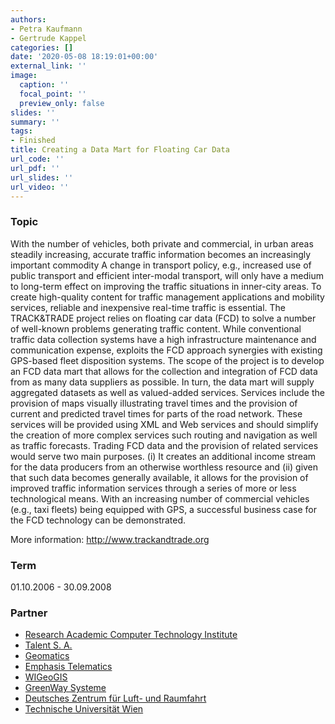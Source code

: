```yaml
---
authors:
- Petra Kaufmann
- Gertrude Kappel
categories: []
date: '2020-05-08 18:19:01+00:00'
external_link: ''
image:
  caption: ''
  focal_point: ''
  preview_only: false
slides: ''
summary: ''
tags:
- Finished
title: Creating a Data Mart for Floating Car Data
url_code: ''
url_pdf: ''
url_slides: ''
url_video: ''
---
```


### Topic

With the number of vehicles, both private and commercial, in urban areas steadily increasing, accurate traffic information becomes an increasingly important commodity A change in transport policy, e.g., increased use of public transport and efficient inter-modal transport, will only have a medium to long-term effect on improving the traffic situations in inner-city areas. To create high-quality content for traffic management applications and mobility services, reliable and inexpensive real-time traffic is essential. The TRACK&amp;TRADE project relies on floating car data (FCD) to solve a number of well-known problems generating traffic content. While conventional traffic data collection systems have a high infrastructure maintenance and communication expense, exploits the FCD approach synergies with existing GPS-based fleet disposition systems. The scope of the project is to develop an FCD data mart that allows for the collection and integration of FCD data from as many data suppliers as possible. In turn, the data mart will supply aggregated datasets as well as valued-added services. Services include the provision of maps visually illustrating travel times and the provision of current and predicted travel times for parts of the road network. These services will be provided using XML and Web services and should simplify the creation of more complex services such routing and navigation as well as traffic forecasts. Trading FCD data and the provision of related services would serve two main purposes. (i) It creates an additional income stream for the data producers from an otherwise worthless resource and (ii) given that such data becomes generally available, it allows for the provision of improved traffic information services through a series of more or less technological means. With an increasing number of commercial vehicles (e.g., taxi fleets) being equipped with GPS, a successful business case for the FCD technology can be demonstrated.

More information: <http://www.trackandtrade.org>

### Term

01.10.2006 - 30.09.2008

### Partner

<ul class="partnerList"><li><a href="http://www.cti.gr/">Research Academic Computer Technology Institute</a></li><li><a href="http://www.talent.gr/">Talent S. A.</a></li><li><a href="http://www.geomatics.gr/">Geomatics</a></li><li><a href="http://emphasisnet.gr/">Emphasis Telematics</a></li><li><a href="http://wigeogis.at/">WIGeoGIS</a></li><li><a href="http://www.greenway-systeme.com/">GreenWay Systeme</a></li><li><a href="http://www.dlr.de/">Deutsches Zentrum für Luft- und Raumfahrt</a></li><li><a href="http://www.tuwien.ac.at">Technische Universität Wien</a></li></ul>